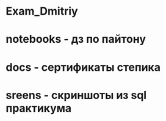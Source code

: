 # Exam_Dmitriy
# notebooks - дз по пайтону
# docs - сертификаты степика
# sreens - скриншоты из sql практикума